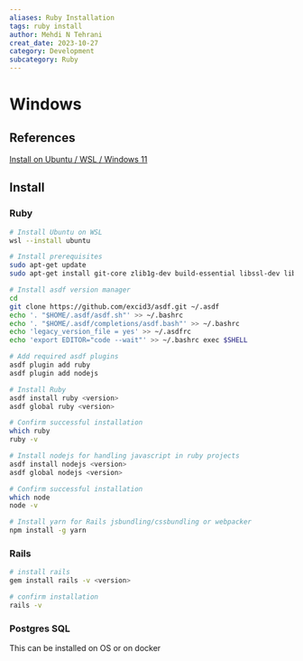 ```yaml
---
aliases: Ruby Installation
tags: ruby install
author: Mehdi N Tehrani
creat_date: 2023-10-27
category: Development
subcategory: Ruby
---
```


# Windows
## References
[Install on Ubuntu / WSL / Windows 11](https://gorails.com/setup/windows/11#ruby)

## Install 
### Ruby
```sh
# Install Ubuntu on WSL
wsl --install ubuntu

# Install prerequisites
sudo apt-get update 
sudo apt-get install git-core zlib1g-dev build-essential libssl-dev libreadline-dev libyaml-dev libsqlite3-dev sqlite3 libxml2-dev libxslt1-dev libcurl4-openssl-dev software-properties-common libffi-dev

# Install asdf version manager
cd 
git clone https://github.com/excid3/asdf.git ~/.asdf
echo '. "$HOME/.asdf/asdf.sh"' >> ~/.bashrc
echo '. "$HOME/.asdf/completions/asdf.bash"' >> ~/.bashrc
echo 'legacy_version_file = yes' >> ~/.asdfrc
echo 'export EDITOR="code --wait"' >> ~/.bashrc exec $SHELL

# Add required asdf plugins
asdf plugin add ruby
asdf plugin add nodejs

# Install Ruby
asdf install ruby <version>
asdf global ruby <version>

# Confirm successful installation
which ruby
ruby -v

# Install nodejs for handling javascript in ruby projects
asdf install nodejs <version>
asdf global nodejs <version>

# Confirm successful installation
which node
node -v

# Install yarn for Rails jsbundling/cssbundling or webpacker 
npm install -g yarn
```
### Rails
```sh
# install rails
gem install rails -v <version>

# confirm installation
rails -v
```
### Postgres SQL
This can be installed on OS or on docker
